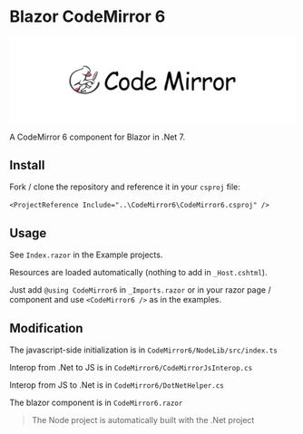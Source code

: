 # Blazor CodeMirror 6

![](codemirror.svg)

A CodeMirror 6 component for Blazor in .Net 7.

## Install

Fork / clone the repository and reference it in your `csproj` file:

`<ProjectReference Include="..\CodeMirror6\CodeMirror6.csproj" />`

## Usage

See `Index.razor` in the Example projects.

Resources are loaded automatically (nothing to add in `_Host.cshtml`).

Just add `@using CodeMirror6` in `_Imports.razor` or in your razor page / component and use `<CodeMirror6 />` as in the examples.

## Modification

The javascript-side initialization is in `CodeMirror6/NodeLib/src/index.ts`

Interop from .Net to JS is in `CodeMirror6/CodeMirrorJsInterop.cs`

Interop from JS to .Net is in `CodeMirror6/DotNetHelper.cs`

The blazor component is in `CodeMirror6.razor`

> The Node project is automatically built with the .Net project
